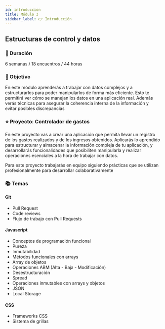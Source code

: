 ```yaml
---
id: introduccion
title: Módulo 3
sidebar_label: 👉 Introducción
---
```


## Estructuras de control y datos

### 📅 Duración

6 semanas / 18 encuentros / 44 horas

### 🏁 Objetivo

En este módulo aprenderás a trabajar con datos complejos y a estructurarlos para poder manipularlos de forma más eficiente. Esto te permitirá ver cómo se manejan los datos en una aplicación real. Además verás técnicas para asegurar la coherencia interna de la información y evitar posibles discrepancias

### ⭐️ Proyecto: Controlador de gastos

En este proyecto vas a crear una aplicación que permita llevar un registro de los gastos realizados y de los ingresos obtenidos. Aplicarás lo aprendido para estructurar y almacenar la información compleja de tu aplicación, y desarrollarás funcionalidades que posibiliten manipularla y realizar operaciones esenciales a la hora de trabajar con datos.

Para este proyecto trabajarás en equipo siguiendo prácticas que se utilizan profesionalmente para desarrollar colaborativamente

### 📚 Temas

#### Git

- Pull Request
- Code reviews
- Flujo de trabajo con Pull Requests

#### Javascript

- Conceptos de programación funcional
- Pureza
- Inmutabilidad
- Métodos funcionales con arrays
- Array de objetos
- Operaciones ABM (Alta - Baja - Modificación)
- Desestructuración
- Spread
- Operaciones inmutables con arrays y objetos
- JSON
- Local Storage

#### CSS

- Frameworks CSS
- Sistema de grillas
